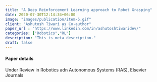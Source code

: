 ```yaml
---
title: "A Deep Reinforcement Learning approach to Robot Grasping"
date: 2020-07-30T12:14:34+06:00
image: "images/publication/item-5.gif"
client: "Ashutosh Tiwari as Co-author"
paper_url : "https://www.linkedin.com/in/ashutoshtiwaridev/"
categories: ["Robotics","RL"]
description: "This is meta description."
draft: false
---
```


#### Paper details
Under Review in Robotics adn Autonomous Systems (RAS), Elsevier Journals
